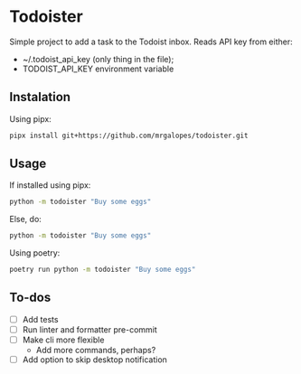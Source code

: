 # Todoister

Simple project to add a task to the Todoist inbox. Reads API key from either:

- ~/.todoist_api_key (only thing in the file);
- TODOIST_API_KEY environment variable

## Instalation

Using pipx:

```sh
pipx install git+https://github.com/mrgalopes/todoister.git
```

## Usage

If installed using pipx:

```sh
python -m todoister "Buy some eggs"
```

Else, do:

```sh
python -m todoister "Buy some eggs"
```

Using poetry:

```sh
poetry run python -m todoister "Buy some eggs"
```

## To-dos

- [ ] Add tests
- [ ] Run linter and formatter pre-commit
- [ ] Make cli more flexible
  - Add more commands, perhaps?
- [ ] Add option to skip desktop notification
